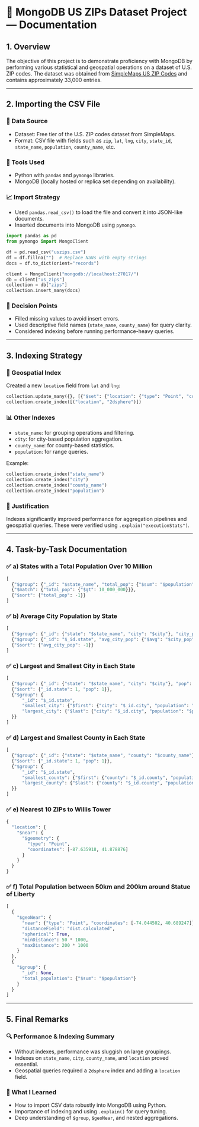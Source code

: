
# 📘 MongoDB US ZIPs Dataset Project — Documentation

## 1. Overview

The objective of this project is to demonstrate proficiency with MongoDB by performing various statistical and geospatial operations on a dataset of U.S. ZIP codes. The dataset was obtained from [SimpleMaps US ZIP Codes](https://simplemaps.com/data/us-zips) and contains approximately 33,000 entries.

---

## 2. Importing the CSV File

### 📂 Data Source
- Dataset: Free tier of the U.S. ZIP codes dataset from SimpleMaps.
- Format: CSV file with fields such as `zip`, `lat`, `lng`, `city`, `state_id`, `state_name`, `population`, `county_name`, etc.

### 🧰 Tools Used
- Python with `pandas` and `pymongo` libraries.
- MongoDB (locally hosted or replica set depending on availability).

### 📈 Import Strategy
- Used `pandas.read_csv()` to load the file and convert it into JSON-like documents.
- Inserted documents into MongoDB using `pymongo`.

```python
import pandas as pd
from pymongo import MongoClient

df = pd.read_csv("uszips.csv")
df = df.fillna("")  # Replace NaNs with empty strings
docs = df.to_dict(orient="records")

client = MongoClient("mongodb://localhost:27017/")
db = client["us_zips"]
collection = db["zips"]
collection.insert_many(docs)
```

### 🧠 Decision Points
- Filled missing values to avoid insert errors.
- Used descriptive field names (`state_name`, `county_name`) for query clarity.
- Considered indexing before running performance-heavy queries.

---

## 3. Indexing Strategy

### 🧭 Geospatial Index
Created a new `location` field from `lat` and `lng`:
```python
collection.update_many({}, [{"$set": {"location": {"type": "Point", "coordinates": ["$lng", "$lat"]}}}])
collection.create_index([("location", "2dsphere")])
```

### 📊 Other Indexes
- `state_name`: for grouping operations and filtering.
- `city`: for city-based population aggregation.
- `county_name`: for county-based statistics.
- `population`: for range queries.

Example:
```python
collection.create_index("state_name")
collection.create_index("city")
collection.create_index("county_name")
collection.create_index("population")
```

### 🧪 Justification
Indexes significantly improved performance for aggregation pipelines and geospatial queries. These were verified using `.explain("executionStats")`.

---

## 4. Task-by-Task Documentation

### ✅ a) States with a Total Population Over 10 Million

```python
[
  {"$group": {"_id": "$state_name", "total_pop": {"$sum": "$population"}}},
  {"$match": {"total_pop": {"$gt": 10_000_000}}},
  {"$sort": {"total_pop": -1}}
]
```

### ✅ b) Average City Population by State

```python
[
  {"$group": {"_id": {"state": "$state_name", "city": "$city"}, "city_pop": {"$sum": "$population"}}},
  {"$group": {"_id": "$_id.state", "avg_city_pop": {"$avg": "$city_pop"}}},
  {"$sort": {"avg_city_pop": -1}}
]
```

### ✅ c) Largest and Smallest City in Each State

```python
[
  {"$group": {"_id": {"state": "$state_name", "city": "$city"}, "pop": {"$sum": "$population"}}},
  {"$sort": {"_id.state": 1, "pop": 1}},
  {"$group": {
      "_id": "$_id.state",
      "smallest_city": {"$first": {"city": "$_id.city", "population": "$pop"}},
      "largest_city": {"$last": {"city": "$_id.city", "population": "$pop"}}
  }}
]
```

### ✅ d) Largest and Smallest County in Each State

```python
[
  {"$group": {"_id": {"state": "$state_name", "county": "$county_name"}, "pop": {"$sum": "$population"}}},
  {"$sort": {"_id.state": 1, "pop": 1}},
  {"$group": {
      "_id": "$_id.state",
      "smallest_county": {"$first": {"county": "$_id.county", "population": "$pop"}},
      "largest_county": {"$last": {"county": "$_id.county", "population": "$pop"}}
  }}
]
```

### ✅ e) Nearest 10 ZIPs to Willis Tower

```python
{
  "location": {
    "$near": {
      "$geometry": {
        "type": "Point",
        "coordinates": [-87.635918, 41.878876]
      }
    }
  }
}
```

### ✅ f) Total Population between 50km and 200km around Statue of Liberty

```python
[
  {
    "$geoNear": {
      "near": {"type": "Point", "coordinates": [-74.044502, 40.689247]},
      "distanceField": "dist.calculated",
      "spherical": True,
      "minDistance": 50 * 1000,
      "maxDistance": 200 * 1000
    }
  },
  {
    "$group": {
      "_id": None,
      "total_population": {"$sum": "$population"}
    }
  }
]
```

---

## 5. Final Remarks

### 🔍 Performance & Indexing Summary
- Without indexes, performance was sluggish on large groupings.
- Indexes on `state_name`, `city`, `county_name`, and `location` proved essential.
- Geospatial queries required a `2dsphere` index and adding a `location` field.

### 📘 What I Learned
- How to import CSV data robustly into MongoDB using Python.
- Importance of indexing and using `.explain()` for query tuning.
- Deep understanding of `$group`, `$geoNear`, and nested aggregations.
